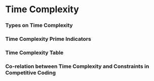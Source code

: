 # Time Complexity

### Types on Time Complexity

### Time Complexity Prime Indicators

### Time Complexity Table

### Co-relation between Time Complexity and Constraints in Competitive Coding


